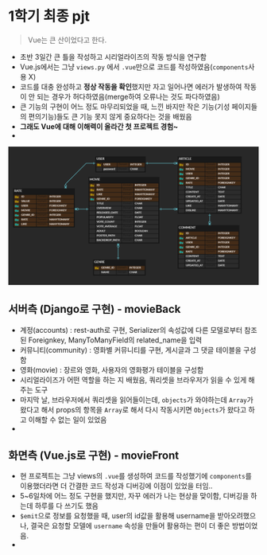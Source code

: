 # 1학기 최종 pjt

> Vue는 큰 산이었다고 한다.

- 초반 3일간 큰 틀을 작성하고 시리얼라이즈의 작동 방식을 연구함
- Vue.js에서는 그냥 `views.py` 에서 `.vue`만으로 코드를 작성하였음(`components`사용 X)
- 코드를 대충 완성하고 **정상 작동을 확인**했지만 자고 일어나면 에러가 발생하여 작동이 안 되는 경우가 허다하였음(merge하여 오류나는 것도 파다하였음)
- 큰 기능의 구현이 어느 정도 마무리되었을 때, 느낀 바지만 작은 기능(기성 페이지들의 편의기능)들도 큰 기능 못지 않게 중요하다는 것을 배웠음
- **그래도 Vue에 대해 이해력이 올라간 첫 프로젝트 경험~**
- 

![image-20200618233729611](image-20200618233729611.png)

## 서버측 (Django로 구현) - movieBack

- 계정(accounts) : rest-auth로 구현, Serializer의 속성값에 다른 모델로부터 참조된 Foreignkey, ManyToManyField의 related_name을 입력
- 커뮤니티(community) : 영화별 커뮤니티를 구현, 게시글과 그 댓글 테이블을 구성함
- 영화(movie) : 장르와 영화, 사용자의 영화평가 테이블을 구성함
- 시리얼라이즈가 어떤 역할을 하는 지 배웠음, 쿼리셋을 브라우저가 읽을 수 있게 해주는 도구
- 마지막 날, 브라우저에서 쿼리셋을 읽어들이는데, `objects`가 와야하는데 `Array`가 왔다고 해서 props의 항목을 `Array`로 해서 다시 작동시키면 `Objects`가 왔다고 하고 이해할 수 없는 일이 있었음
- 

## 화면측 (Vue.js로 구현) - movieFront

- 현 프로젝트는 그냥 views의 `.vue`를 생성하여 코드를 작성했기에 `components`를 이용했더라면 더 간결한 코드 작성과 디버깅에 이점이 있었을 터임..
- 5~6일차에 어느 정도 구현을 했지만, 자꾸 에러가 나는 현상을 맞이함, 디버깅을 하는데 하루를 다 쓰기도 했음
- `$emit`으로 정보를 요청했을 때, user의 id값을 활용해 username을 받아오려했으나, 결국은 요청할 모델에 `username` 속성을 만들어 활용하는 편이 더 좋은 방법이었음.
- 